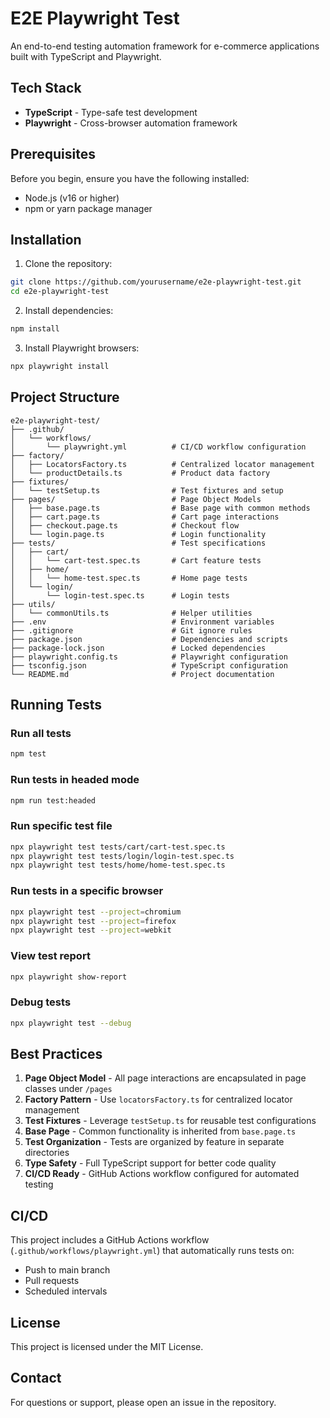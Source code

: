 # E2E Playwright Test

An end-to-end testing automation framework for e-commerce applications built with TypeScript and Playwright.

## Tech Stack

- **TypeScript** - Type-safe test development
- **Playwright** - Cross-browser automation framework

## Prerequisites

Before you begin, ensure you have the following installed:
- Node.js (v16 or higher)
- npm or yarn package manager

## Installation

1. Clone the repository:
```bash
git clone https://github.com/yourusername/e2e-playwright-test.git
cd e2e-playwright-test
```

2. Install dependencies:
```bash
npm install
```

3. Install Playwright browsers:
```bash
npx playwright install
```

## Project Structure

```
e2e-playwright-test/
├── .github/
│   └── workflows/
│       └── playwright.yml          # CI/CD workflow configuration
├── factory/
│   ├── LocatorsFactory.ts          # Centralized locator management
│   └── productDetails.ts           # Product data factory
├── fixtures/
│   └── testSetup.ts                # Test fixtures and setup
├── pages/                          # Page Object Models
│   ├── base.page.ts                # Base page with common methods
│   ├── cart.page.ts                # Cart page interactions
│   ├── checkout.page.ts            # Checkout flow
│   └── login.page.ts               # Login functionality
├── tests/                          # Test specifications
│   ├── cart/
│   │   └── cart-test.spec.ts       # Cart feature tests
│   ├── home/
│   │   └── home-test.spec.ts       # Home page tests
│   └── login/
│       └── login-test.spec.ts      # Login tests
├── utils/
│   └── commonUtils.ts              # Helper utilities
├── .env                            # Environment variables
├── .gitignore                      # Git ignore rules
├── package.json                    # Dependencies and scripts
├── package-lock.json               # Locked dependencies
├── playwright.config.ts            # Playwright configuration
├── tsconfig.json                   # TypeScript configuration
└── README.md                       # Project documentation
```

## Running Tests

### Run all tests
```bash
npm test
```

### Run tests in headed mode
```bash
npm run test:headed
```

### Run specific test file
```bash
npx playwright test tests/cart/cart-test.spec.ts
npx playwright test tests/login/login-test.spec.ts
npx playwright test tests/home/home-test.spec.ts
```

### Run tests in a specific browser
```bash
npx playwright test --project=chromium
npx playwright test --project=firefox
npx playwright test --project=webkit
```

### View test report
```bash
npx playwright show-report
```

### Debug tests
```bash
npx playwright test --debug
```

## Best Practices

1. **Page Object Model** - All page interactions are encapsulated in page classes under `/pages`
2. **Factory Pattern** - Use `locatorsFactory.ts` for centralized locator management
3. **Test Fixtures** - Leverage `testSetup.ts` for reusable test configurations
4. **Base Page** - Common functionality is inherited from `base.page.ts`
5. **Test Organization** - Tests are organized by feature in separate directories
6. **Type Safety** - Full TypeScript support for better code quality
7. **CI/CD Ready** - GitHub Actions workflow configured for automated testing

## CI/CD

This project includes a GitHub Actions workflow (`.github/workflows/playwright.yml`) that automatically runs tests on:
- Push to main branch
- Pull requests
- Scheduled intervals

## License

This project is licensed under the MIT License.

## Contact

For questions or support, please open an issue in the repository.